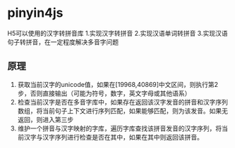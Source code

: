 # pinyin4js
H5可以使用的汉字转拼音库
1.实现汉字转拼音
2.实现汉语单词转拼音
3.实现汉语句子转拼音，在一定程度解决多音字问题

## 原理
1. 获取当前汉字的unicode值，如果在[19968,40869]中文区间，则执行第2步，否则直接输出（可能为符号，数字，英文字母或其他语系）
2. 检查当前汉字是否在多音字库中，如果存在返回该汉字发音的拼音和汉字序列数组，将当前句子上下文进行序列匹配，如果能够匹配，则为该发音。如果无返回，则进入第三步
3. 维护一个拼音与汉字映射的字库，遍历字库查找该拼音发音的汉字序列，将当前汉字与汉字序列进行检查是否在其中，如果在其中则返回该拼音。

